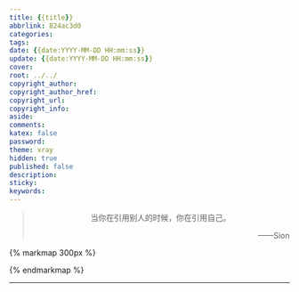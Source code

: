 ```yaml
---
title: {{title}}
abbrlink: 824ac3d0
categories:
tags:
date: {{date:YYYY-MM-DD HH:mm:ss}}
update: {{date:YYYY-MM-DD HH:mm:ss}}
cover:
root: ../../
copyright_author:
copyright_author_href:
copyright_url:
copyright_info:
aside:
comments:
katex: false
password:
theme: xray
hidden: true
published: false
description:
sticky:
keywords:
---
```


> <center>当你在引用别人的时候，你在引用自己。</center>
> <p align="right">——Sion</p>

{% markmap 300px %}
<!-- @import "[TOC]" {cmd="toc" depthFrom=1 depthTo=6 orderedList=false} -->
<!-- code_chunk_output -->



<!-- /code_chunk_output -->
{% endmarkmap %}

-----


